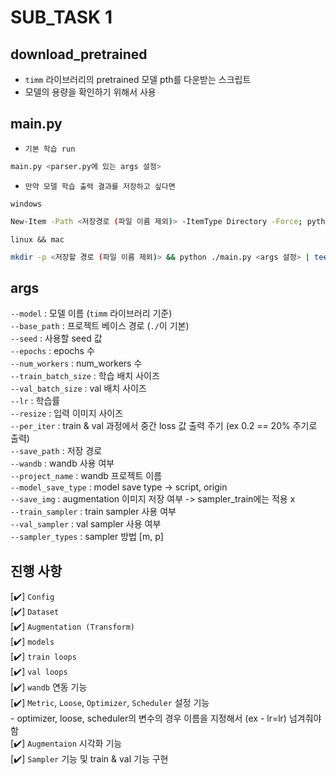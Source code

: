 # SUB_TASK 1

## download_pretrained 
- `timm` 라이브러리의 pretrained 모델 pth를 다운받는 스크립트
- 모델의 용량을 확인하기 위해서 사용

## main.py

 - `기본 학습 run`
```python
main.py <parser.py에 있는 args 설정>
```

- `만약 모델 학습 출력 결과를 저장하고 싶다면`  

`windows`
```bash
New-Item -Path <저장경로 (파일 이름 제외)> -ItemType Directory -Force; python ./main.py <args 설정> | Tee-Object -FilePath <저장할 경로 및 파일이름을 합친 경로>
```
`linux && mac`
```bash
mkdir -p <저장할 경로 (파일 이름 제외)> && python ./main.py <args 설정> | tee <저장할 경로 및 파일이름을 합친 경로>
```

## args
`--model` : 모델 이름 (`timm` 라이브러리 기준)  
`--base_path` : 프로젝트 베이스 경로 (`./`이 기본)  
`--seed` : 사용할 seed 값  
`--epochs` : epochs 수  
`--num_workers` : num_workers 수  
`--train_batch_size` : 학습 배치 사이즈  
`--val_batch_size` : val 배치 사이즈  
`--lr` : 학습률  
`--resize` : 입력 이미지 사이즈  
`--per_iter` : train & val 과정에서 중간 loss 값 출력 주기 (ex 0.2 == 20% 주기로 출력)  
`--save_path` : 저장 경로  
`--wandb` : wandb 사용 여부  
`--project_name` : wandb 프로젝트 이름  
`--model_save_type` : model save type -> script, origin  
`--save_img` : augmentation 이미지 저장 여부 -> sampler_train에는 적용 x  
`--train_sampler` : train sampler 사용 여부  
`--val_sampler` : val sampler 사용 여부  
`--sampler_types` : sampler 방법 [m, p]  

## 진행 사항 
 [✔️] `Config`   
 [✔️] `Dataset`  
 [✔️] `Augmentation (Transform)`  
 [✔️] `models`  
 [✔️] `train loops`  
 [✔️] `val loops`  
 [✔️] `wandb` 연동 기능  
 [✔️] `Metric`, `Loose`, `Optimizer`, `Scheduler` 설정 기능  
    - optimizer, loose, scheduler의 변수의 경우 이름을 지정해서 (ex - lr=lr) 넘겨줘야함   
 [✔️] `Augmentaion` 시각화 기능  
 [✔️] `Sampler` 기능 및 train & val 기능 구현  